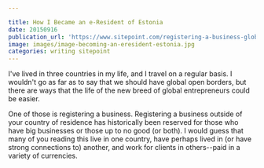 ```yaml
---

title: How I Became an e-Resident of Estonia
date: 20150916
publication_url: 'https://www.sitepoint.com/registering-a-business-globally-with-estonias-e-residency/'
image: images/image-becoming-an-eresident-estonia.jpg
categories: writing sitepoint
---
```


I've lived in three countries in my life, and I travel on a regular basis. I wouldn't go as far as to say that we should have global open borders, but there are ways that the life of the new breed of global entrepreneurs could be easier.

One of those is registering a business. Registering a business outside of your country of residence has historically been reserved for those who have big businesses or those up to no good (or both). I would guess that many of you reading this live in one country, have perhaps lived in (or have strong connections to) another, and work for clients in others--paid in a variety of currencies.
